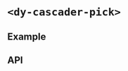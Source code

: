 # `<dy-cascader-pick>`

## Example

<gbp-example
  name="dy-cascader-pick"
  props='{"placeholder": "Please choose", "multiple": true, "value": [["Option 2"]], "options": [{"label": "Option 1", "children": [{"label": "Option 1.1"}]}, {"label": "Option 2"}, {"label": "Option 3"}], "@change": "(evt) => evt.target.value = evt.detail"}'
  src="https://jspm.dev/duoyun-ui/elements/cascader-pick"></gbp-example>

## API

<gbp-api src="/src/elements/cascader-pick.ts"></gbp-api>
